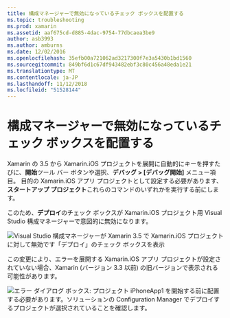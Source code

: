 ```yaml
---
title: 構成マネージャーで無効になっているチェック ボックスを配置する
ms.topic: troubleshooting
ms.prod: xamarin
ms.assetid: aaf675cd-d885-4dac-9754-77dbcaea3be9
author: asb3993
ms.author: amburns
ms.date: 12/02/2016
ms.openlocfilehash: 35efb00a721062ad3217300f7e3a5430b1bd1560
ms.sourcegitcommit: 849bf6d1c67df943482ebf3c80c456a48eda1e21
ms.translationtype: MT
ms.contentlocale: ja-JP
ms.lasthandoff: 11/12/2018
ms.locfileid: "51528144"
---
```

# <a name="deploy-checkboxes-disabled-in-configuration-manager"></a>構成マネージャーで無効になっているチェック ボックスを配置する

Xamarin の 3.5 から Xamarin.iOS プロジェクトを展開に自動的にキーを押すたびに、**開始**ツール バー ボタンや選択、**デバッグ > [デバッグ開始]** メニュー項目。 目的の Xamarin.iOS アプリ プロジェクトとして設定する必要があります、**スタートアップ プロジェクト**これらのコマンドのいずれかを実行する前にします。

このため、**デプロイ**のチェック ボックスが Xamarin.iOS プロジェクト用 Visual Studio 構成マネージャーで意図的に無効になります。

![](deploy-checkboxes-images/configuration.png "Visual Studio 構成マネージャーが Xamarin 3.5 で Xamarin.iOS プロジェクトに対して無効です「デプロイ」のチェック ボックスを表示")

この変更により、エラーを展開する Xamarin.iOS アプリ プロジェクトが設定されていない場合、Xamarin (バージョン 3.3 以前) の旧バージョンで表示される可能性があります。

![](deploy-checkboxes-images/error.png "エラー ダイアログ ボックス: プロジェクト iPhoneApp1 を開始する前に配置する必要があります。ソリューションの Configuration Manager でデプロイするプロジェクトが選択されていることを確認します。")
